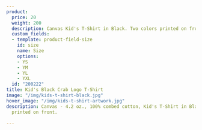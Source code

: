 ```yaml
---
product:
  price: 20
  weight: 200
  description: Canvas Kid's T-Shirt in Black. Two colors printed on front.
  custom_fields:
  - template: product-field-size
    id: size
    name: Size
    options:
    - YS
    - YM
    - YL
    - YXL
  id: "200222"
title: Kid's Black Crab Logo T-Shirt
image: "/img/kids-t-shirt-black.jpg"
hover_image: "/img/kids-t-shirt-artwork.jpg"
description: Canvas - 4.2 oz., 100% combed cotton, Kid's T-Shirt in Black. Two colors
  printed on front.

---
```

